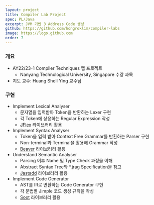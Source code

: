 ```yaml
---
layout: project
title: Compiler Lab Project
spec: PL/Java
excerpt: JVM 기반 3 Address Code 생성
github: https://github.com/hongroklim/compiler-labs
image: https://logo.github.com
order: 7
---
```


### 개요

* AY22/23-1 Compiler Techniques 랩 프로젝트
  * Nanyang Technological University, Singapore 수강 과목
* 지도 교수: Huang Shell Ying 교수님

### 구현

* Implement Lexical Analyser
  * 문자열을 입력받아 Token을 반환하는 Lexer 구현
  * 각 Token에 상응하는 Regular Expression 작성
  * [JFlex](https://jflex.de) 라이브러리 활용
* Implement Syntax Analyser
  * Token을 입력 받아 Context Free Grammar를 반환하는 Parser 구현
  * Non-terminal과 Terminal을 활용해 Grammar 작성
  * [Beaver](https://beaver.sourceforge.net) 라이브러리 활용
* Understand Semantic Analyser
  * Parsing 이후 Name 및 Type Check 과정을 이해
  * Abstract Syntax Tree와 \*.jrag Specification을 참고
  * [Jastadd](https://jastadd.cs.lth.se/web/) 라이브러리 활용
* Implement Code Generator
  * AST를 IR로 변환하는 Code Generator 구현
  * 각 문법별 Jimple 코드 생성 규칙을 작성
  * [Soot](http://soot-oss.github.io/soot/) 라이브러리 활용
